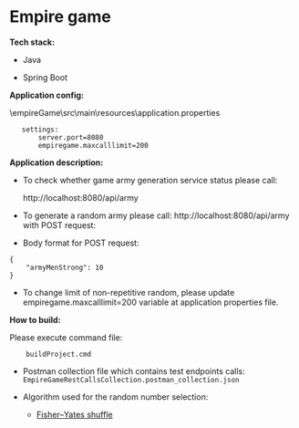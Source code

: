 # Empire game

**Tech stack:**

- Java

- Spring Boot

**Application config:**

\empireGame\src\main\resources\application.properties

 ```
	settings:
		server.port=8080
		empiregame.maxcalllimit=200
```
		
**Application description:**

- To check whether game army generation service status please call:

  http://localhost:8080/api/army


- To generate a random army please call: http://localhost:8080/api/army with POST request:
- Body format for POST request:
```		
{
	"armyMenStrong": 10
}
```
   
- To change limit of non-repetitive random, please update empiregame.maxcalllimit=200 variable at application properties file.

**How to build:**

Please execute command file:
```
	buildProject.cmd
```

- Postman collection file which contains test endpoints calls: 
`EmpireGameRestCallsCollection.postman_collection.json`


- Algorithm used for the random number selection:
  - [Fisher–Yates shuffle](https://en.wikipedia.org/wiki/Fisher%E2%80%93Yates_shuffle)



